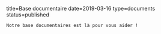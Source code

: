 title=Base documentaire
date=2019-03-16
type=documents
status=published
~~~~~~
Notre base documentaires est là pour vous aider !